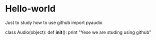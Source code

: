 # Hello-world
Just to study how to use github
import pyaudio

class Audio(object):
  def __init__():
    print "Yese we are studing using github"
